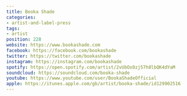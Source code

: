 ```yaml
---
title: Booka Shade
categories:
- artist-and-label-press
tags:
- artist
position: 228
website: https://www.bookashade.com
facebook: https://facebook.com/bookashade
twitter: https://twitter.com/bookashade
instagram: https://instagram.com/bookashade
spotify: https://open.spotify.com/artist/2vUbOx0zj57h8lbQK4dYaM
soundcloud: https://soundcloud.com/booka-shade
youtube: https://www.youtube.com/user/BookaShadeOfficial
apple: https://itunes.apple.com/gb/artist/booka-shade/id129902516
---
```


